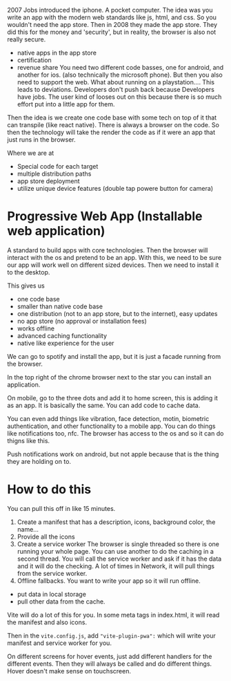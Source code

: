 2007 Jobs introduced the iphone. A pocket computer. The idea was you write an app with the modern web standards like js, html, and css. So you wouldn't need the app store. Then in 2008 they made the app store. They did this for the money and 'security', but in reality, the browser is also not really secure.
- native apps in the app store
- certification
- revenue share
You need two different code basses, one for android, and another for ios. (also technically the microsoft phone). But then you also need to support the web. What about running on a playstation.... This leads to deviations. Developers don't push back because Developers have jobs. The user kind of looses out on this because there is so much effort put into a little app for them.

Then the idea is we create one code base with some tech on top of it that can transpile (like react native). There is always a browser on the code. So then the technology will take the render the code as if it were an app that just runs in the browser.

Where we are at
- Special code for each target
- multiple distribution paths
- app store deployment
- utilize unique device features (double tap powere button for camera)

# Progressive Web App (Installable web application)
A standard to build apps with core technologies. Then the browser will interact with the os and pretend to be an app. With this, we need to be sure our app will work well on different sized devices. Then we need to install it to the desktop.

This gives us
- one code base
- smaller than native code base
- one distribution (not to an app store, but to the internet), easy updates
- no app store (no approval or installation fees)
- works offline
- advanced caching functionality
- native like experience for the user

We can go to spotify and install the app, but it is just a facade running from the browser.

In the top right of the chrome browser next to the star you can install an application.

On mobile, go to the three dots and add it to home screen, this is adding it as an app. It is basically the same. You can add code to cache data.

You can even add things like vibration, face detection, motin, biometric authentication, and other functionality to a mobile app. You can do things like notifications too, nfc. The browser has access to the os and so it can do thigns like this.

Push notifications work on android, but not apple because that is the thing they are holding on to.

# How to do this
You can pull this off in like 15 minutes.

1) Create a manifest that has a description, icons, background color, the name...
2) Provide all the icons
3) Create a service worker
The browser is single threaded so there is one running your whole page. You can use another to do the caching in a second thread. You will call the service worker and ask if it has the data and it will do the checking. A lot of times in Network, it will pull things from the service worker.
4) Offline fallbacks. You want to write your app so it will run offline.
- put data in local storage
- pull other data from the cache.

Vite will do a lot of this for you. In some meta tags in index.html, it will read the manifest and also icons.

Then in the `vite.config.js`, add `"vite-plugin-pwa":` which will write your manifest and service worker for you.

On different screens for hover events, just add different handlers for the different events. Then they will always be called and do different things. Hover doesn't make sense on touchscreen.